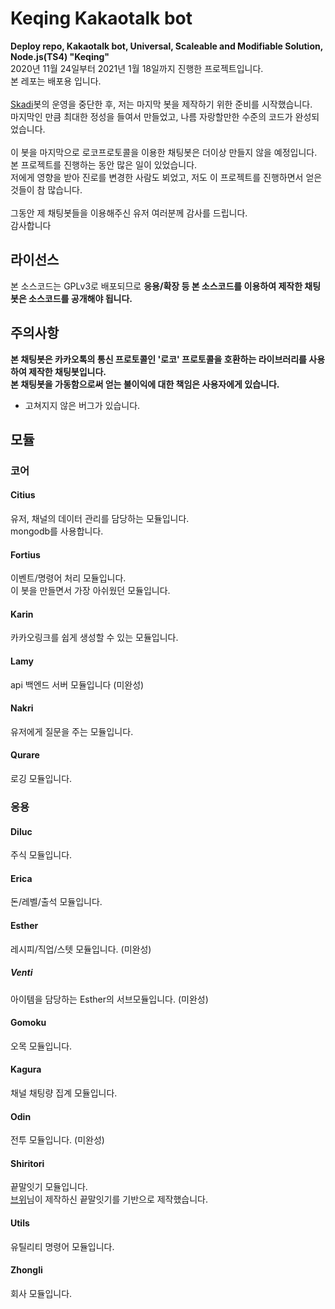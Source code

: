 # Keqing Kakaotalk bot
**Deploy repo, Kakaotalk bot, Universal, Scaleable and Modifiable Solution, Node.js(TS4) "Keqing"**<br>
2020년 11월 24일부터 2021년 1월 18일까지 진행한 프로젝트입니다.<br>
본 레포는 배포용 입니다.<br>
<br>
[Skadi](https://github.com/LeeHyKu/Altiora-Skadi)봇의 운영을 중단한 후, 저는 마지막 봇을 제작하기 위한 준비를 시작했습니다.<br>
마지막인 만큼 최대한 정성을 들여서 만들었고, 나름 자랑할만한 수준의 코드가 완성되었습니다.<br>
<br>
이 봇을 마지막으로 로코프로토콜을 이용한 채팅봇은 더이상 만들지 않을 예정입니다.<br>
본 프로젝트를 진행하는 동안 많은 일이 있었습니다.<br>
저에게 영향을 받아 진로를 변경한 사람도 뵈었고, 저도 이 프로젝트를 진행하면서 얻은 것들이 참 많습니다.<br>
<br>
그동안 제 채팅봇들을 이용해주신 유저 여러분께 감사를 드립니다.<br>
감사합니다
## 라이선스
본 소스코드는 GPLv3로 배포되므로 **응용/확장 등 본 소스코드를 이용하여 제작한 채팅봇은 소스코드를 공개해야 됩니다.**
## 주의사항
**본 채팅봇은 카카오톡의 통신 프로토콜인 '로코' 프로토콜을 호환하는 라이브러리를 사용하여 제작한 채팅봇입니다.**<br>
**본 채팅봇을 가동함으로써 얻는 불이익에 대한 책임은 사용자에게 있습니다.**<br>
 - 고쳐지지 않은 버그가 있습니다.
## 모듈
### 코어
#### Citius
유저, 채널의 데이터 관리를 담당하는 모듈입니다.<br>
mongodb를 사용합니다.
#### Fortius
이벤트/명령어 처리 모듈입니다.<br>
이 봇을 만들면서 가장 아쉬웠던 모듈입니다.
#### Karin
카카오링크를 쉽게 생성할 수 있는 모듈입니다.
#### Lamy
api 백엔드 서버 모듈입니다 (미완성)
#### Nakri
유저에게 질문을 주는 모듈입니다.
#### Qurare
로깅 모듈입니다.
### 응용
#### Diluc
주식 모듈입니다.
#### Erica
돈/레벨/출석 모듈입니다.
#### Esther
레시피/직업/스텟 모듈입니다. (미완성)
##### Venti
아이템을 담당하는 Esther의 서브모듈입니다. (미완성)
#### Gomoku
오목 모듈입니다.
#### Kagura
채널 채팅량 집계 모듈입니다.
#### Odin
전투 모듈입니다. (미완성)
#### Shiritori
끝말잇기 모듈입니다.<br>
[브위](https://blog.naver.com/ttyy3388)님이 제작하신 끝말잇기를 기반으로 제작했습니다.
#### Utils
유틸리티 명령어 모듈입니다.
#### Zhongli
회사 모듈입니다.
